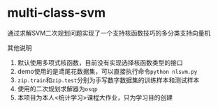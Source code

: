 # multi-class-svm
通过求解SVM二次规划问题实现了一个支持核函数技巧的多分类支持向量机

其他说明
1. 默认使用多项式核函数，目前没有实现选择核函数类型的接口
2. demo使用的是鸢尾花数据集，可以直接执行命令```python nlsvm.py```
3. ```zip.train```和```zip.test```分别为手写数字数据集的训练样本和测试样本
4. 使用的二次规划求解器为```osqp```
5. 本项目为本人<统计学习>课程大作业，只为学习目的创建

